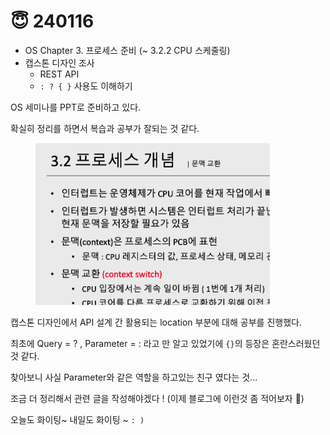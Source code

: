 # 😇 240116

* OS Chapter 3. 프로세스 준비 (\~ 3.2.2 CPU 스케줄링)
* 캡스톤 디자인 조사
  * REST API
  * `: ? { }` 사용도 이해하기

OS 세미나를 PPT로 준비하고 있다.

확실히 정리를 하면서 복습과 공부가 잘되는 것 같다.

<figure><img src="../.gitbook/assets/image.png" alt="" width="375"><figcaption></figcaption></figure>

캡스톤 디자인에서 API 설계 간 활용되는 location 부분에 대해 공부를 진행했다.

최초에 Query = ? , Parameter = : 라고 만 알고 있었기에 `{}`의 등장은 혼란스러웠던것 같다.

찾아보니 사실 Parameter와 같은 역할을 하고있는 친구 였다는 것...

조금 더 정리해서 관련 글을 작성해야겠다 ! (이제 블로그에 이런것 좀 적어보자 🥲)

오늘도 화이팅\~ 내일도 화이팅 \~ `: )`
